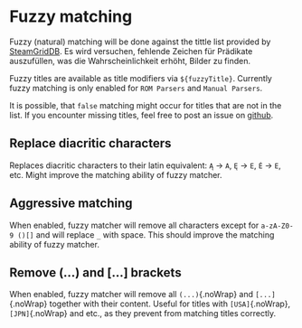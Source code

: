 # Fuzzy matching

Fuzzy (natural) matching will be done against the tittle list provided by [SteamGridDB](http://www.steamgriddb.com/). Es wird versuchen, fehlende Zeichen für Prädikate auszufüllen, was die Wahrscheinlichkeit erhöht, Bilder zu finden.

Fuzzy titles are available as title modifiers via `${fuzzyTitle}`. Currently fuzzy matching is only enabled for `ROM Parsers` and `Manual Parsers`.

It is possible, that `false` matching might occur for titles that are not in the list. If you encounter missing titles, feel free to post an issue on [github](https://github.com/FrogTheFrog/steam-rom-manager/issues).

## Replace diacritic characters

Replaces diacritic characters to their latin equivalent: `Ą` -> `A`, `Ę` -> `E`, `Ė` -> `E`, etc. Might improve the matching ability of fuzzy matcher.

## Aggressive matching

When enabled, fuzzy matcher will remove all characters except for `a-zA-Z0-9 ()[]` and will replace `_` with space. This should improve the matching ability of fuzzy matcher.

## Remove (...) and [...] brackets

When enabled, fuzzy matcher will remove all `(...)`{.noWrap} and `[...]`{.noWrap} together with their content. Useful for titles with `[USA]`{.noWrap}, `[JPN]`{.noWrap} and etc., as they prevent from matching titles correctly.
